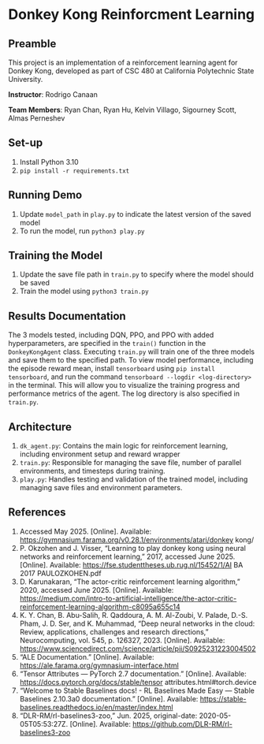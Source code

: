 # Donkey Kong Reinforcment Learning

## Preamble
This project is an implementation of a reinforcement learning agent for Donkey Kong, developed as part of CSC 480 at California Polytechnic State University. 

**Instructor**: Rodrigo Canaan

**Team Members**: Ryan Chan, Ryan Hu, Kelvin Villago, Sigourney Scott, Almas Perneshev



## Set-up
1. Install Python 3.10
2. `pip install -r requirements.txt`


## Running Demo
1. Update `model_path` in `play.py` to indicate the latest version of the saved model
2. To run the model, run `python3 play.py`


## Training the Model
1. Update the save file path in `train.py` to specify where the model should be saved
2. Train the model using `python3 train.py`


## Results Documentation
The 3 models tested, including DQN, PPO, and PPO with added hyperparameters, are specified in the `train()` function in the `DonkeyKongAgent` class. Executing `train.py` will train one of the three models and save them to the specified path. To view model performance, including the episode reward mean, install `tensorboard` using `pip install tensorboard`, and run the command `tensorboard --logdir <log-directory>` in the terminal. This will allow you to visualize the training progress and performance metrics of the agent. The log directory is also specified in `train.py`.


## Architecture
1. `dk_agent.py`: Contains the main logic for reinforcement learning, including environment setup and reward wrapper
2. `train.py`: Responsible for managing the save file, number of parallel environments, and timesteps during training.
3. `play.py`: Handles testing and validation of the trained model, including managing save files and environment parameters.



## References
1. Accessed May 2025. [Online]. Available: https://gymnasium.farama.org/v0.28.1/environments/atari/donkey kong/
2. P. Okzohen and J. Visser, “Learning to play donkey kong using neural networks and reinforcement learning,” 2017, accessed June 2025. [Online]. Available: https://fse.studenttheses.ub.rug.nl/15452/1/AI BA 2017 PAULOZKOHEN.pdf
3. D. Karunakaran, “The actor-critic reinforcement learning algorithm,” 2020, accessed June 2025. [Online]. Available: https://medium.com/intro-to-artificial-intelligence/the-actor-critic-reinforcement-learning-algorithm-c8095a655c14
4. K. Y. Chan, B. Abu-Salih, R. Qaddoura, A. M. Al-Zoubi, V. Palade, D.-S. Pham, J. D. Ser, and K. Muhammad, “Deep neural networks in the cloud: Review, applications, challenges and research directions,” Neurocomputing, vol. 545, p. 126327, 2023. [Online]. Available: https://www.sciencedirect.com/science/article/pii/S0925231223004502
5. “ALE Documentation.” [Online]. Available: https://ale.farama.org/gymnasium-interface.html
6. “Tensor Attributes — PyTorch 2.7 documentation.” [Online]. Available: https://docs.pytorch.org/docs/stable/tensor attributes.html#torch.device
7. “Welcome to Stable Baselines docs! - RL Baselines Made Easy — Stable Baselines 2.10.3a0 documentation.” [Online]. Available: https://stable-baselines.readthedocs.io/en/master/index.html
8. “DLR-RM/rl-baselines3-zoo,” Jun. 2025, original-date: 2020-05-05T05:53:27Z. [Online]. Available: https://github.com/DLR-RM/rl-baselines3-zoo

